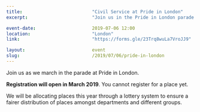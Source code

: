 ```yaml
---
title:  						"Civil Service at Pride in London"
excerpt:	  					"Join us in the Pride in London parade."

event-date:	 					2019-07-06 12:00
location: 						"London"
link:							"https://forms.gle/23Trq8wuLa7VroJJ9"

layout: 						event
slug:							/2019/07/06/pride-in-london
---
```


Join us as we march in the parade at Pride in London.

**Registration will open in March 2019**. You cannot register for a place yet.

We will be allocating places this year through a lottery system to ensure a fairer distribution of places amongst departments and different groups. 